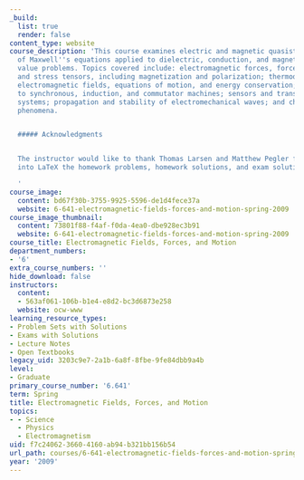 ```yaml
---
_build:
  list: true
  render: false
content_type: website
course_description: 'This course examines electric and magnetic quasistatic forms
  of Maxwell''s equations applied to dielectric, conduction, and magnetization boundary
  value problems. Topics covered include: electromagnetic forces, force densities,
  and stress tensors, including magnetization and polarization; thermodynamics of
  electromagnetic fields, equations of motion, and energy conservation; applications
  to synchronous, induction, and commutator machines; sensors and transducers; microelectromechanical
  systems; propagation and stability of electromechanical waves; and charge transport
  phenomena.


  ##### Acknowledgments


  The instructor would like to thank Thomas Larsen and Matthew Pegler for transcribing
  into LaTeX the homework problems, homework solutions, and exam solutions.

  '
course_image:
  content: bd67f30b-3755-9925-5596-de1d4fece37a
  website: 6-641-electromagnetic-fields-forces-and-motion-spring-2009
course_image_thumbnail:
  content: 73801f88-f4af-f0da-4ea0-dbe928ec3b91
  website: 6-641-electromagnetic-fields-forces-and-motion-spring-2009
course_title: Electromagnetic Fields, Forces, and Motion
department_numbers:
- '6'
extra_course_numbers: ''
hide_download: false
instructors:
  content:
  - 563af061-106b-b1e4-e8d2-bc3d6873e258
  website: ocw-www
learning_resource_types:
- Problem Sets with Solutions
- Exams with Solutions
- Lecture Notes
- Open Textbooks
legacy_uid: 3203c9e7-2a1b-6a8f-8fbe-9fe84dbb9a4b
level:
- Graduate
primary_course_number: '6.641'
term: Spring
title: Electromagnetic Fields, Forces, and Motion
topics:
- - Science
  - Physics
  - Electromagnetism
uid: f7c24062-3660-4160-ab94-b321bb156b54
url_path: courses/6-641-electromagnetic-fields-forces-and-motion-spring-2009
year: '2009'
---
```

